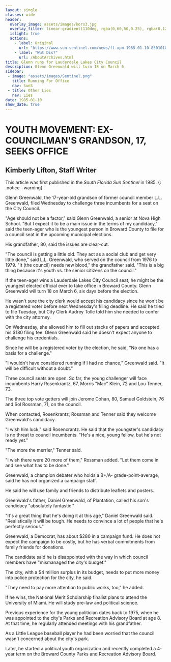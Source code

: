 ```yaml
---
layout: single
classes: wide
header:
  overlay_image: assets/images/kors3.jpg
  overlay_filter: linear-gradient(110deg, rgba(0,60,50,0.25), rgba(0,120,75,0.01))
  islight: true
  actions:
    - label: Original
      url: "https://www.sun-sentinel.com/news/fl-xpm-1985-01-10-8501010874-story.html"
    - label: "Wut Dis?"
      url: /AboutArchives.html
title: Glenn runs for Lauderdale Lakes City Council
description: Glenn Greenwald will turn 18 on March 6
sidebar:
 - image: "assets/images/Sentinel.png"
   title: Running For Office
   nav: SunS
 - title: Other Lies
   nav: Lies
date: 1985-01-10
show_date: true
---
```





# YOUTH MOVEMENT: EX-COUNCILMAN'S GRANDSON, 17, SEEKS OFFICE

## Kimberly Lifton, Staff Writer

This article was first published in the _South Florida Sun Sentinel_ in 1985.
{: .notice--warning}

Glenn Greenwald, the 17-year-old grandson of former council member L.L. Greenwald, filed Wednesday to challenge three incumbents for a seat on the City Council.

"Age should not be a factor," said Glenn Greenwald, a senior at Nova High School. "But I expect it to be a main issue in the terms of my candidacy," said the teen-ager who is the youngest person in Broward County to file for a council seat in the upcoming municipal elections.

His grandfather, 80, said the issues are clear-cut.

"The council is getting a little old. They act as a social club and get very little done," said L.L. Greenwald, who served on the council from 1976 to 1979. "It (the council) needs new blood," the grandfather said. "This is a big thing because it's youth vs. the senior citizens on the council."

If the teen-ager wins a Lauderdale Lakes City Council seat, he might be the youngest elected official ever to take office in Broward County. Glenn Greenwald will turn 18 on March 6, six days before the election.

He wasn't sure the city clerk would accept his candidacy since he won't be a registered voter before next Wednesday's filing deadline. He said he tried to file Tuesday, but City Clerk Audrey Tolle told him she needed to confer with the city attorney.

On Wednesday, she allowed him to fill out stacks of papers and accepted his $180 filing fee. Glenn Greenwald said he doesn't expect anyone to challenge his credentials.

Since he will be a registered voter by the election, he said, "No one has a basis for a challenge."

"I wouldn't have considered running if I had no chance," Greenwald said. "It will be difficult without a doubt."

Three council seats are open. So far, the young challenger will face incumbents Harry Rosenkrantz, 67, Morris "Mac" Klein, 72 and Lou Tenner, 73.

The three top vote getters will join Jerome Cohan, 80, Samuel Goldstein, 76 and Sol Rossman, 71, on the council.

When contacted, Rosenkrantz, Rossman and Tenner said they welcome Greenwald's candidacy.

"I wish him luck," said Rosencrantz. He said that the youngster's candidacy is no threat to council incumbents. "He's a nice, young fellow, but he's not ready yet."

"The more the merrier," Tenner said.

"I wish there were 20 more of them," Rossman added. "Let them come in and see what has to be done."

Greenwald, a champion debater who holds a B+/A- grade-point-average, said he has not organized a campaign staff.

He said he will use family and friends to distribute leaflets and posters.

Greenwald's father, Daniel Greenwald, of Plantation, called his son's candidacy "absolutely fantastic."

"It's a great thing that he's doing it at this age," Daniel Greenwald said. "Realistically it will be tough. He needs to convince a lot of people that he's perfectly serious."

Greenwald, a Democrat, has about $280 in a campaign fund. He does not expect the campaign to be costly, but he has verbal commitments from family friends for donations.

The candidate said he is disappointed with the way in which council members have "mismanaged the city's budget."

The city, with a $4 million surplus in its budget, needs to put more money into police protection for the city, he said.

"They need to pay more attention to public works, too," he added.

If he wins, the National Merit Scholarship finalist plans to attend the University of Miami. He will study pre-law and political science.

Previous experience for the young politician dates back to 1975, when he was appointed to the city's Parks and Recreation Advisory Board at age 8. At that time, he regularly attended meetings with his grandfather.

As a Little League baseball player he had been worried that the council wasn't concerned about the city's park.

Later, he started a political youth organization and recently completed a 4- year term on the Broward County Parks and Recreation Advisory Board.
